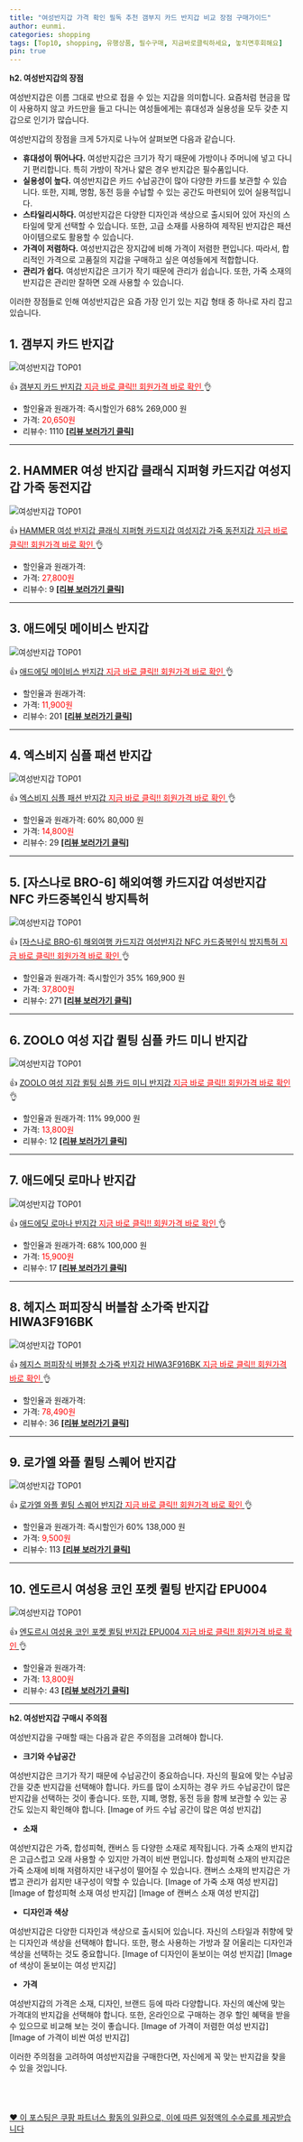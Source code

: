 ```yaml
---
title: "여성반지갑 가격 확인 필독 추천 갬부지 카드 반지갑 비교 장점 구매가이드"
author: eunmi.
categories: shopping
tags: [Top10, shopping, 유행상품, 필수구매, 지금바로클릭하세요, 놓치면후회해요]
pin: true
---
```

**h2. 여성반지갑의 장점**

여성반지갑은 이름 그대로 반으로 접을 수 있는 지갑을 의미합니다. 요즘처럼 현금을 많이 사용하지 않고 카드만을 들고 다니는 여성들에게는 휴대성과 실용성을 모두 갖춘 지갑으로 인기가 많습니다.

여성반지갑의 장점을 크게 5가지로 나누어 살펴보면 다음과 같습니다.

* **휴대성이 뛰어나다.** 여성반지갑은 크기가 작기 때문에 가방이나 주머니에 넣고 다니기 편리합니다. 특히 가방이 작거나 얇은 경우 반지갑은 필수품입니다.
* **실용성이 높다.** 여성반지갑은 카드 수납공간이 많아 다양한 카드를 보관할 수 있습니다. 또한, 지폐, 명함, 동전 등을 수납할 수 있는 공간도 마련되어 있어 실용적입니다.
* **스타일리시하다.** 여성반지갑은 다양한 디자인과 색상으로 출시되어 있어 자신의 스타일에 맞게 선택할 수 있습니다. 또한, 고급 소재를 사용하여 제작된 반지갑은 패션 아이템으로도 활용할 수 있습니다.
* **가격이 저렴하다.** 여성반지갑은 장지갑에 비해 가격이 저렴한 편입니다. 따라서, 합리적인 가격으로 고품질의 지갑을 구매하고 싶은 여성들에게 적합합니다.
* **관리가 쉽다.** 여성반지갑은 크기가 작기 때문에 관리가 쉽습니다. 또한, 가죽 소재의 반지갑은 관리만 잘하면 오래 사용할 수 있습니다.

이러한 장점들로 인해 여성반지갑은 요즘 가장 인기 있는 지갑 형태 중 하나로 자리 잡고 있습니다.

   

## 1. 갬부지 카드 반지갑

![여성반지갑 TOP01](https://thumbnail9.coupangcdn.com/thumbnails/remote/230x230ex/image/retail/images/1790391331327121-6fdc8b57-748c-4a49-9186-3c702ea03fd3.jpg)


👍 [갬부지 카드 반지갑 <font color=red> 지금 바로 클릭!! 회원가격 바로 확인 </font> ](https://link.coupang.com/re/AFFSDP?lptag=AF3617701&subid=GithubCoopas&pageKey=5843696916&traceid=V0-153&itemId=10148814133&vendorItemId=77431524261) 👌 


- 할인율과 원래가격: 즉시할인가 68%  269,000   원
- 가격: <span style='color:red'>20,650원</span>
- 리뷰수: 1110  [**[리뷰 보러가기 클릭]**](https://link.coupang.com/re/AFFSDP?lptag=AF3617701&subid=GithubCoopas&pageKey=5843696916&traceid=V0-153&itemId=10148814133&vendorItemId=77431524261)

---


   

## 2. HAMMER 여성 반지갑 클래식 지퍼형 카드지갑 여성지갑 가죽 동전지갑

![여성반지갑 TOP01](https://thumbnail6.coupangcdn.com/thumbnails/remote/230x230ex/image/vendor_inventory/154c/9f28a98b6ff715c98e750195dcfd2157d6e6ecb01ef16369e9d422ca849f.jpg)


👍 [HAMMER 여성 반지갑 클래식 지퍼형 카드지갑 여성지갑 가죽 동전지갑 <font color=red> 지금 바로 클릭!! 회원가격 바로 확인 </font> ](https://link.coupang.com/re/AFFSDP?lptag=AF3617701&subid=GithubCoopas&pageKey=7158593272&traceid=V0-153&itemId=18011509135&vendorItemId=87634471752) 👌 


- 할인율과 원래가격: 
- 가격: <span style='color:red'>27,800원</span>
- 리뷰수: 9  [**[리뷰 보러가기 클릭]**](https://link.coupang.com/re/AFFSDP?lptag=AF3617701&subid=GithubCoopas&pageKey=7158593272&traceid=V0-153&itemId=18011509135&vendorItemId=87634471752)

---


   

## 3. 애드에딧 메이비스 반지갑

![여성반지갑 TOP01](https://thumbnail7.coupangcdn.com/thumbnails/remote/230x230ex/image/retail/images/3993257142051445-5d607b2f-0335-4c77-bb2f-bc1a6a376cc9.jpg)


👍 [애드에딧 메이비스 반지갑 <font color=red> 지금 바로 클릭!! 회원가격 바로 확인 </font> ](https://link.coupang.com/re/AFFSDP?lptag=AF3617701&subid=GithubCoopas&pageKey=269873677&traceid=V0-153&itemId=847444399&vendorItemId=5390041034) 👌 


- 할인율과 원래가격: 
- 가격: <span style='color:red'>11,900원</span>
- 리뷰수: 201  [**[리뷰 보러가기 클릭]**](https://link.coupang.com/re/AFFSDP?lptag=AF3617701&subid=GithubCoopas&pageKey=269873677&traceid=V0-153&itemId=847444399&vendorItemId=5390041034)

---


   

## 4. 엑스비지 심플 패션 반지갑

![여성반지갑 TOP01](https://thumbnail9.coupangcdn.com/thumbnails/remote/230x230ex/image/vendor_inventory/4d0c/72eacc503fa01252ed7f3ff89f9294b4b97833ed521bff3a9d904a41b620.JPG)


👍 [엑스비지 심플 패션 반지갑 <font color=red> 지금 바로 클릭!! 회원가격 바로 확인 </font> ](https://link.coupang.com/re/AFFSDP?lptag=AF3617701&subid=GithubCoopas&pageKey=6923057918&traceid=V0-153&itemId=16724950603&vendorItemId=83907254848) 👌 


- 할인율과 원래가격: 60%  80,000   원
- 가격: <span style='color:red'>14,800원</span>
- 리뷰수: 29  [**[리뷰 보러가기 클릭]**](https://link.coupang.com/re/AFFSDP?lptag=AF3617701&subid=GithubCoopas&pageKey=6923057918&traceid=V0-153&itemId=16724950603&vendorItemId=83907254848)

---


   

## 5. [자스나로 BRO-6] 해외여행 카드지갑 여성반지갑 NFC 카드중복인식 방지특허

![여성반지갑 TOP01](https://thumbnail10.coupangcdn.com/thumbnails/remote/230x230ex/image/vendor_inventory/72a1/95a061f4b9ed79da6a66ac262e288bc191818f2c71f896ec9ad19d4354dc.jpg)


👍 [[자스나로 BRO-6] 해외여행 카드지갑 여성반지갑 NFC 카드중복인식 방지특허 <font color=red> 지금 바로 클릭!! 회원가격 바로 확인 </font> ](https://link.coupang.com/re/AFFSDP?lptag=AF3617701&subid=GithubCoopas&pageKey=7417970286&traceid=V0-153&itemId=19235790677&vendorItemId=86352199947) 👌 


- 할인율과 원래가격: 즉시할인가 35%  169,900   원
- 가격: <span style='color:red'>37,800원</span>
- 리뷰수: 271  [**[리뷰 보러가기 클릭]**](https://link.coupang.com/re/AFFSDP?lptag=AF3617701&subid=GithubCoopas&pageKey=7417970286&traceid=V0-153&itemId=19235790677&vendorItemId=86352199947)

---


   

## 6. ZOOLO 여성 지갑 퀼팅 심플 카드 미니 반지갑

![여성반지갑 TOP01](https://thumbnail6.coupangcdn.com/thumbnails/remote/230x230ex/image/vendor_inventory/aa7a/f40e10eb388d758026aecde24c8f5aefbe57f5458ffaa2a56093627a3244.png)


👍 [ZOOLO 여성 지갑 퀼팅 심플 카드 미니 반지갑 <font color=red> 지금 바로 클릭!! 회원가격 바로 확인 </font> ](https://link.coupang.com/re/AFFSDP?lptag=AF3617701&subid=GithubCoopas&pageKey=6443590202&traceid=V0-153&itemId=14016106935&vendorItemId=87512975732) 👌 


- 할인율과 원래가격: 11%  99,000   원
- 가격: <span style='color:red'>13,800원</span>
- 리뷰수: 12  [**[리뷰 보러가기 클릭]**](https://link.coupang.com/re/AFFSDP?lptag=AF3617701&subid=GithubCoopas&pageKey=6443590202&traceid=V0-153&itemId=14016106935&vendorItemId=87512975732)

---


   

## 7. 애드에딧 로마나 반지갑

![여성반지갑 TOP01](https://thumbnail7.coupangcdn.com/thumbnails/remote/230x230ex/image/retail/images/915271030223663-258a1ba8-9f53-4232-9014-984afa1d0f8e.jpg)


👍 [애드에딧 로마나 반지갑 <font color=red> 지금 바로 클릭!! 회원가격 바로 확인 </font> ](https://link.coupang.com/re/AFFSDP?lptag=AF3617701&subid=GithubCoopas&pageKey=1063892847&traceid=V0-153&itemId=2009798210&vendorItemId=70009657511) 👌 


- 할인율과 원래가격: 68%  100,000   원
- 가격: <span style='color:red'>15,900원</span>
- 리뷰수: 17  [**[리뷰 보러가기 클릭]**](https://link.coupang.com/re/AFFSDP?lptag=AF3617701&subid=GithubCoopas&pageKey=1063892847&traceid=V0-153&itemId=2009798210&vendorItemId=70009657511)

---


   

## 8. 헤지스 퍼피장식 버블참 소가죽 반지갑 HIWA3F916BK

![여성반지갑 TOP01](https://thumbnail6.coupangcdn.com/thumbnails/remote/230x230ex/image/retail/images/2022/02/16/14/2/5ace9160-a7e9-459d-b957-cc745469a5de.jpg)


👍 [헤지스 퍼피장식 버블참 소가죽 반지갑 HIWA3F916BK <font color=red> 지금 바로 클릭!! 회원가격 바로 확인 </font> ](https://link.coupang.com/re/AFFSDP?lptag=AF3617701&subid=GithubCoopas&pageKey=6344359135&traceid=V0-153&itemId=13323610232&vendorItemId=80579693631) 👌 


- 할인율과 원래가격: 
- 가격: <span style='color:red'>78,490원</span>
- 리뷰수: 36  [**[리뷰 보러가기 클릭]**](https://link.coupang.com/re/AFFSDP?lptag=AF3617701&subid=GithubCoopas&pageKey=6344359135&traceid=V0-153&itemId=13323610232&vendorItemId=80579693631)

---


   

## 9. 로가엘 와플 퀼팅 스퀘어 반지갑

![여성반지갑 TOP01](https://thumbnail6.coupangcdn.com/thumbnails/remote/230x230ex/image/vendor_inventory/6a2c/6f40483309a80b4652474cfc3b31309c681f03b9961345d22894f7d43baf.png)


👍 [로가엘 와플 퀼팅 스퀘어 반지갑 <font color=red> 지금 바로 클릭!! 회원가격 바로 확인 </font> ](https://link.coupang.com/re/AFFSDP?lptag=AF3617701&subid=GithubCoopas&pageKey=7422715453&traceid=V0-153&itemId=19259020310&vendorItemId=86374509144) 👌 


- 할인율과 원래가격: 즉시할인가 60%  138,000   원
- 가격: <span style='color:red'>9,500원</span>
- 리뷰수: 113  [**[리뷰 보러가기 클릭]**](https://link.coupang.com/re/AFFSDP?lptag=AF3617701&subid=GithubCoopas&pageKey=7422715453&traceid=V0-153&itemId=19259020310&vendorItemId=86374509144)

---


   

## 10. 엔도르시 여성용 코인 포켓 퀼팅 반지갑 EPU004

![여성반지갑 TOP01](https://thumbnail8.coupangcdn.com/thumbnails/remote/230x230ex/image/vendor_inventory/7a3a/9df9826275c3c66609c14312ac238dd6520502fa66edfa1c36939ad5f6da.jpg)


👍 [엔도르시 여성용 코인 포켓 퀼팅 반지갑 EPU004 <font color=red> 지금 바로 클릭!! 회원가격 바로 확인 </font> ](https://link.coupang.com/re/AFFSDP?lptag=AF3617701&subid=GithubCoopas&pageKey=5296321716&traceid=V0-153&itemId=7634241004&vendorItemId=76177884855) 👌 


- 할인율과 원래가격: 
- 가격: <span style='color:red'>13,800원</span>
- 리뷰수: 43  [**[리뷰 보러가기 클릭]**](https://link.coupang.com/re/AFFSDP?lptag=AF3617701&subid=GithubCoopas&pageKey=5296321716&traceid=V0-153&itemId=7634241004&vendorItemId=76177884855)

---
**h2. 여성반지갑 구매시 주의점**

여성반지갑을 구매할 때는 다음과 같은 주의점을 고려해야 합니다.

* **크기와 수납공간**

여성반지갑은 크기가 작기 때문에 수납공간이 중요하습니다. 자신의 필요에 맞는 수납공간을 갖춘 반지갑을 선택해야 합니다. 카드를 많이 소지하는 경우 카드 수납공간이 많은 반지갑을 선택하는 것이 좋습니다. 또한, 지폐, 명함, 동전 등을 함께 보관할 수 있는 공간도 있는지 확인해야 합니다.
[Image of 카드 수납 공간이 많은 여성 반지갑]

* **소재**

여성반지갑은 가죽, 합성피혁, 캔버스 등 다양한 소재로 제작됩니다. 가죽 소재의 반지갑은 고급스럽고 오래 사용할 수 있지만 가격이 비싼 편입니다. 합성피혁 소재의 반지갑은 가죽 소재에 비해 저렴하지만 내구성이 떨어질 수 있습니다. 캔버스 소재의 반지갑은 가볍고 관리가 쉽지만 내구성이 약할 수 있습니다.
[Image of 가죽 소재 여성 반지갑]
[Image of 합성피혁 소재 여성 반지갑]
[Image of 캔버스 소재 여성 반지갑]

* **디자인과 색상**

여성반지갑은 다양한 디자인과 색상으로 출시되어 있습니다. 자신의 스타일과 취향에 맞는 디자인과 색상을 선택해야 합니다. 또한, 평소 사용하는 가방과 잘 어울리는 디자인과 색상을 선택하는 것도 중요합니다.
[Image of 디자인이 돋보이는 여성 반지갑]
[Image of 색상이 돋보이는 여성 반지갑]

* **가격**

여성반지갑의 가격은 소재, 디자인, 브랜드 등에 따라 다양합니다. 자신의 예산에 맞는 가격대의 반지갑을 선택해야 합니다. 또한, 온라인으로 구매하는 경우 할인 혜택을 받을 수 있으므로 비교해 보는 것이 좋습니다.
[Image of 가격이 저렴한 여성 반지갑]
[Image of 가격이 비싼 여성 반지갑]

이러한 주의점을 고려하여 여성반지갑을 구매한다면, 자신에게 꼭 맞는 반지갑을 찾을 수 있을 것입니다.<br><br><br><br><br> [ ❤  이 포스팅은 쿠팡 파트너스 활동의 일환으로, 이에 따른 일정액의 수수료를 제공받습니다](https://link.coupang.com/a/bcEFyh)